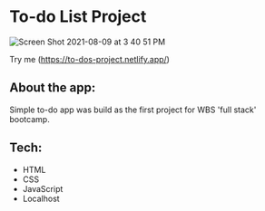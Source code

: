 # To-do List Project
![Screen Shot 2021-08-09 at 3 40 51 PM](https://user-images.githubusercontent.com/26570366/128717550-07f10637-ad72-438f-821f-ad5fd5f3ffc8.png)

Try me (https://to-dos-project.netlify.app/)

## About the app:
Simple to-do app was build as the first project for WBS 'full stack' bootcamp.

## Tech: 
- HTML
- CSS
- JavaScript
- Localhost

